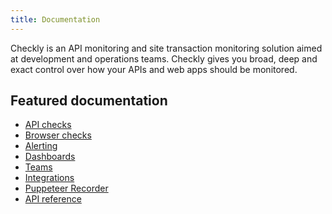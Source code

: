 ```yaml
---
title: Documentation
---
```

Checkly is an API monitoring and site transaction monitoring solution aimed at development and operations teams. Checkly gives you broad, deep and
exact control over how your APIs and web apps should be monitored.

## Featured documentation

- [API checks](/docs/api-checks/)
- [Browser checks](/docs/browser-checks/)
- [Alerting](/docs/alerting/)
- [Dashboards](/docs/dashboards)
- [Teams](/docs/teams/)
- [Integrations](/docs/integrations)
- [Puppeteer Recorder](/puppeteer-recorder/)
- [API reference](/docs/api)


